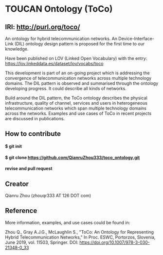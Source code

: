 # TOUCAN Ontology (ToCo)  
## IRI: http://purl.org/toco/
An ontology for hybrid telecommunication networks. An Device-Interface-Link (DIL) ontology design pattern is proposed for the first time to our knowledge. 

Have been published on LOV (Linked Open Vocabulary) with the entry: https://lov.linkeddata.es/dataset/lov/vocabs/toco

This development is part of an on-going project which is addressing the convergence of telecommunication networks across multiple technology domains. 
The DIL pattern is observed and summarised through the ontology developing progress. It could describe all kinds of networks. 

Build around the DIL pattern, the ToCo ontology describes the physical infrastructure, quality of channel, services and users in heterogeneous telecommunication networks which span multiple technology domains across the networks. Examples and use cases of ToCo in recent projects are discussed in publications.

## How to contribute 
####  $ git init
####  $ git clone https://github.com/QianruZhou333/toco_ontology.git
####  revise and pull request
  
## Creator
 Qianru Zhou (zhouqr333 AT 126 DOT com)

## Reference
More information, examples, and use cases could be found in:

Zhou Q., Gray A.J.G., McLaughlin S., "ToCo: An Ontology for Representing Hybrid Telecommunication Networks," In Proc. ESWC, Portorzos, Slovenia, June 2019, vol. 11503, Springer. DOI: https://doi.org/10.1007/978-3-030-21348-0_33 
